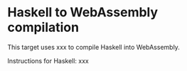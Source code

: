 # Haskell to WebAssembly compilation

This target uses xxx to compile Haskell into WebAssembly.

Instructions for Haskell: xxx
